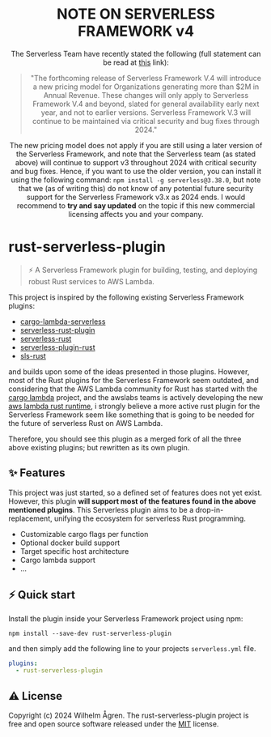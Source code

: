 <div align="center">

  # NOTE ON SERVERLESS FRAMEWORK v4

  The Serverless Team have recently stated the following (full statement can be read at [this][serverless_framework_v4_url] link):
  > "The forthcoming release of Serverless Framework V.4 will introduce a new pricing model for Organizations generating more than $2M in Annual Revenue. These changes will only apply to Serverless Framework V.4 and beyond, slated for general availability early next year, and not to earlier versions. Serverless Framework V.3 will continue to be maintained via critical security and bug fixes through 2024."

  The new pricing model does not apply if you are still using a later version of the Serverless Framework, and note that the Serverless team (as stated above)
  will continue to support v3 throughout 2024 with critical security and bug fixes. Hence, if you want to use the older version, you can install it using the
  following command: `npm install -g serverless@3.38.0`, but note that we (as of writing this) do not know of any potential future security support for the
  Serverless Framework v3.x as 2024 ends. I would recommend to **try and say updated** on the topic if this new commercial licensing affects you and your company.
  
</div>


# rust-serverless-plugin
> ⚡️ A Serverless Framework plugin for building, testing, and deploying robust Rust services to AWS Lambda.

This project is inspired by the following existing Serverless Framework plugins:
* [cargo-lambda-serverless][cargo_lambda_serverless_url]
* [serverless-rust-plugin][serverless_rust_plugin_url]
* [serverless-rust][serverless_rust_url]
* [serverless-plugin-rust][serverless_plugin_rust_url]
* [sls-rust][sls_rust_url]

and builds upon some of the ideas presented in those plugins. However, most of the Rust plugins for the Serverless Framework seem outdated, and considering that the AWS Lambda community for Rust has started with the [cargo lambda][cargo_lambda_url] project, and the awslabs teams is actively developing the new [aws lambda rust runtime][aws_lambda_rust_runtime_url], i strongly believe a more active rust plugin for the Serverless Framework seem like something that is going to be needed for the future of serverless Rust on AWS Lambda.

Therefore, you should see this plugin as a merged fork of all the three above existing plugins; but rewritten as its own plugin.


## ✨ Features

This project was just started, so a defined set of features does not yet exist. However, this plugin **will support most of the features found in the above mentioned plugins**. This Serverless plugin aims to be a drop-in-replacement, unifying the ecosystem for serverless Rust programming.

* Customizable cargo flags per function
* Optional docker build support
* Target specific host architecture
* Cargo lambda support
* ...


## ⚡️ Quick start

Install the plugin inside your Serverless Framework project using npm:

```
npm install --save-dev rust-serverless-plugin
```

and then simply add the following line to your projects `serverless.yml` file.

```yml
plugins:
  - rust-serverless-plugin
```


## ⚠️ License

Copyright (c) 2024 Wilhelm Ågren. The rust-serverless-plugin project is free and open source software released under the [MIT](repo_license_url) license.


<!-- README links -->

[aws_lambda_rust_runtime_url]: https://github.com/awslabs/aws-lambda-rust-runtime
[cargo_lambda_url]: https://www.cargo-lambda.info/
[cargo_lambda_serverless_url]: https://github.com/ipetrovbg/cargo-lambda
[serverless_framework_v4_url]: https://www.serverless.com/blog/serverless-framework-v4-a-new-model
[serverless_rust_plugin_url]: https://github.com/kaicoh/serverless-rust-plugin
[serverless_rust_url]: https://github.com/softprops/serverless-rust/
[serverless_plugin_rust_url]: https://github.com/MadebyAe/serverless-plugin-rust
[sls_rust_url]: https://github.com/fdaciuk/sls-rust

<!-- Repository links -->

[repo_license_url]: https://github.com/wilhelmagren/serverless-plugin-rust/blob/main/LICENSE
